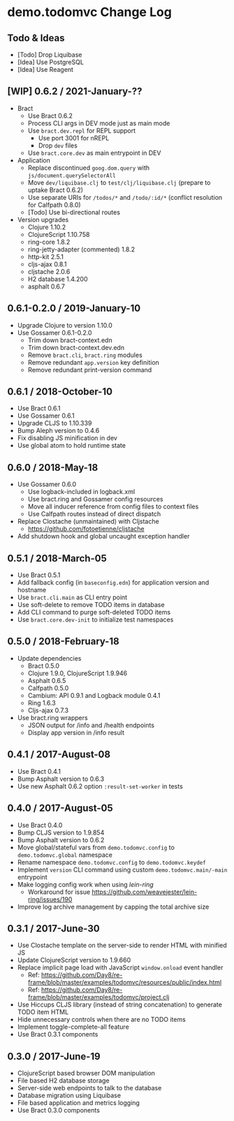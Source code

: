# demo.todomvc Change Log

## Todo & Ideas

- [Todo] Drop Liquibase
- [Idea] Use PostgreSQL
- [Idea] Use Reagent


## [WIP] 0.6.2 / 2021-January-??

- Bract
  - Use Bract 0.6.2
  - Process CLI args in DEV mode just as main mode
  - Use `bract.dev.repl` for REPL support
    - Use port 3001 for nREPL
    - Drop `dev` files
  - Use `bract.core.dev` as main entrypoint in DEV
- Application
  - Replace discontinued `goog.dom.query` with `js/document.querySelectorAll`
  - Move `dev/liquibase.clj` to `test/clj/liquibase.clj` (prepare to uptake Bract 0.6.2)
  - Use separate URIs for `/todos/*` and `/todo/:id/*` (conflict resolution for Calfpath 0.8.0)
  - [Todo] Use bi-directional routes
- Version upgrades
  - Clojure 1.10.2
  - ClojureScript 1.10.758
  - ring-core 1.8.2
  - ring-jetty-adapter (commented) 1.8.2
  - http-kit 2.5.1
  - cljs-ajax 0.8.1
  - cljstache 2.0.6
  - H2 database 1.4.200
  - asphalt 0.6.7


## 0.6.1-0.2.0 / 2019-January-10

- Upgrade Clojure to version 1.10.0
- Use Gossamer 0.6.1-0.2.0
  - Trim down bract-context.edn
  - Trim down bract-context.dev.edn
  - Remove `bract.cli`, `bract.ring` modules
  - Remove redundant `app.version` key definition
  - Remove redundant print-version command


## 0.6.1 / 2018-October-10

- Use Bract 0.6.1
- Use Gossamer 0.6.1
- Upgrade CLJS to 1.10.339
- Bump Aleph version to 0.4.6
- Fix disabling JS minification in dev
- Use global atom to hold runtime state


## 0.6.0 / 2018-May-18

- Use Gossamer 0.6.0
  - Use logback-included in logback.xml
  - Use bract.ring and Gossamer config resources
  - Move all inducer reference from config files to context files
  - Use Calfpath routes instead of direct dispatch
- Replace Clostache (unmaintained) with Cljstache
  - https://github.com/fotoetienne/cljstache
- Add shutdown hook and global uncaught exception handler


## 0.5.1 / 2018-March-05

- Use Bract 0.5.1
- Add fallback config (in `baseconfig.edn`) for application version and hostname
- Use `bract.cli.main` as CLI entry point
- Use soft-delete to remove TODO items in database
- Add CLI command to purge soft-deleted TODO items
- Use `bract.core.dev-init` to initialize test namespaces


## 0.5.0 / 2018-February-18

- Update dependencies
  - Bract 0.5.0
  - Clojure 1.9.0, ClojureScript 1.9.946
  - Asphalt 0.6.5
  - Calfpath 0.5.0
  - Cambium: API 0.9.1 and Logback module 0.4.1
  - Ring 1.6.3
  - Cljs-ajax 0.7.3
- Use bract.ring wrappers
  - JSON output for /info and /health endpoints
  - Display app version in /info result


## 0.4.1 / 2017-August-08

- Use Bract 0.4.1
- Bump Asphalt version to 0.6.3
- Use new Asphalt 0.6.2 option `:result-set-worker` in tests


## 0.4.0 / 2017-August-05

- Use Bract 0.4.0
- Bump CLJS version to 1.9.854
- Bump Asphalt version to 0.6.2
- Move global/stateful vars from `demo.todomvc.config` to `demo.todomvc.global` namespace
- Rename namespace `demo.todomvc.config` to `demo.todomvc.keydef`
- Implement `version` CLI command using custom `demo.todomvc.main/-main` entrypoint
- Make logging config work when using _lein-ring_
  - Workaround for issue https://github.com/weavejester/lein-ring/issues/190
- Improve log archive management by capping the total archive size


## 0.3.1 / 2017-June-30

- Use Clostache template on the server-side to render HTML with minified JS
- Update ClojureScript version to 1.9.660
- Replace implicit page load with JavaScript `window.onload` event handler
  - Ref: https://github.com/Day8/re-frame/blob/master/examples/todomvc/resources/public/index.html
  - Ref: https://github.com/Day8/re-frame/blob/master/examples/todomvc/project.clj
- Use Hiccups CLJS library (instead of string concatenation) to generate TODO item HTML
- Hide unnecessary controls when there are no TODO items
- Implement toggle-complete-all feature
- Use Bract 0.3.1 components


## 0.3.0 / 2017-June-19

- ClojureScript based browser DOM manipulation
- File based H2 database storage
- Server-side web endpoints to talk to the database
- Database migration using Liquibase
- File based application and metrics logging
- Use Bract 0.3.0 components
